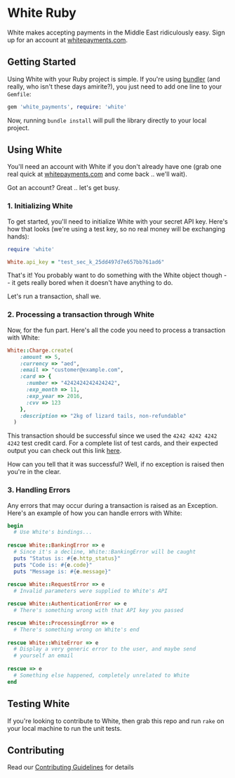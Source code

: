 # White Ruby

White makes accepting payments in the Middle East ridiculously easy. Sign up for an account at [whitepayments.com](http://whitepayments.com).

## Getting Started

Using White with your Ruby project is simple. If you're using [bundler](http://bundler.io) (and really, who isn't these days amirite?), you just need to add one line to your `Gemfile`:

```ruby
gem 'white_payments', require: 'white'
```

Now, running `bundle install` will pull the library directly to your local project.

## Using White

You'll need an account with White if you don't already have one (grab one real quick at [whitepayments.com](http://whitepayments.com) and come back .. we'll wait).

Got an account? Great .. let's get busy.

### 1. Initializing White

To get started, you'll need to initialize White with your secret API key. Here's how that looks (we're using a test key, so no real money will be exchanging hands):

```ruby
require 'white'

White.api_key = "test_sec_k_25dd497d7e657bb761ad6"
```

That's it! You probably want to do something with the White object though -- it gets really bored when it doesn't have anything to do. 

Let's run a transaction, shall we.

### 2. Processing a transaction through White

Now, for the fun part. Here's all the code you need to process a transaction with White:

```ruby
White::Charge.create(
    :amount => 5,
    :currency => "aed",
    :email => "customer@example.com",
    :card => {
      :number => "4242424242424242",
      :exp_month => 11,
      :exp_year => 2016,
      :cvv => 123
    },
    :description => "2kg of lizard tails, non-refundable"
  )
```

This transaction should be successful since we used the `4242 4242 4242 4242` test credit card. For a complete list of test cards, and their expected output you can check out this link [here](https://whitepayments.com/docs/testing/).

How can you tell that it was successful? Well, if no exception is raised then you're in the clear.

### 3. Handling Errors

Any errors that may occur during a transaction is raised as an Exception. Here's an example of how you can handle errors with White:

```ruby
begin
  # Use White's bindings...
  
rescue White::BankingError => e
  # Since it's a decline, White::BankingError will be caught
  puts "Status is: #{e.http_status}"
  puts "Code is: #{e.code}"
  puts "Message is: #{e.message}"
  
rescue White::RequestError => e
  # Invalid parameters were supplied to White's API

rescue White::AuthenticationError => e
  # There's something wrong with that API key you passed

rescue White::ProcessingError => e
  # There's something wrong on White's end
  
rescue White::WhiteError => e
  # Display a very generic error to the user, and maybe send
  # yourself an email
  
rescue => e
  # Something else happened, completely unrelated to White
end
```

## Testing White
If you're looking to contribute to White, then grab this repo and run `rake` on your local machine to run the unit tests.

## Contributing

Read our [Contributing Guidelines](CONTRIBUTING.md) for details
